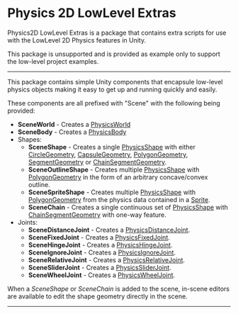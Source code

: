 # Physics 2D LowLevel Extras
Physics2D LowLevel Extras is a package that contains extra scripts for use with the LowLevel 2D Physics features in Unity.

This package is unsupported and is provided as example only to support the low-level project examples.

---

This package contains simple Unity components that encapsule low-level physics objects making it easy to get up and running quickly and easily.

These components are all prefixed with "Scene" with the following being provided:
- **SceneWorld** - Creates a [PhysicsWorld](https://docs.unity3d.com/6000.3/Documentation/ScriptReference/LowLevelPhysics2D.PhysicsWorld.html)
- **SceneBody** - Creates a [PhysicsBody](https://docs.unity3d.com/6000.3/Documentation/ScriptReference/LowLevelPhysics2D.PhysicsBody.html)
- Shapes:
  - **SceneShape** - Creates a single [PhysicsShape](https://docs.unity3d.com/6000.3/Documentation/ScriptReference/LowLevelPhysics2D.PhysicsShape.html) with either [CircleGeometry](https://docs.unity3d.com/6000.3/Documentation/ScriptReference/LowLevelPhysics2D.CircleGeometry.html), [CapsuleGeometry](https://docs.unity3d.com/6000.3/Documentation/ScriptReference/LowLevelPhysics2D.CapsuleGeometry.html), [PolygonGeometry](https://docs.unity3d.com/6000.3/Documentation/ScriptReference/LowLevelPhysics2D.PolygonGeometry.html), [SegmentGeometry](https://docs.unity3d.com/6000.3/Documentation/ScriptReference/LowLevelPhysics2D.SegmentGeometry.html) or [ChainSegmentGeometry](https://docs.unity3d.com/6000.3/Documentation/ScriptReference/LowLevelPhysics2D.ChainSegmentGeometry.html).
  - **SceneOutlineShape** - Creates multiple [PhysicsShape](https://docs.unity3d.com/6000.3/Documentation/ScriptReference/LowLevelPhysics2D.PhysicsShape.html) with [PolygonGeometry](https://docs.unity3d.com/6000.3/Documentation/ScriptReference/LowLevelPhysics2D.PolygonGeometry.html) in the form of an arbitrary concave/convex outline.
  - **SceneSpriteShape** - Creates multiple [PhysicsShape](https://docs.unity3d.com/6000.3/Documentation/ScriptReference/LowLevelPhysics2D.PhysicsShape.html) with [PolygonGeometry](https://docs.unity3d.com/6000.3/Documentation/ScriptReference/LowLevelPhysics2D.PolygonGeometry.html) from the physics data contained in a [Sprite](https://docs.unity3d.com/6000.3/Documentation/ScriptReference/Sprite.html).
  - **SceneChain** - Creates a single continuous set of [PhysicsShape](https://docs.unity3d.com/6000.3/Documentation/ScriptReference/LowLevelPhysics2D.PhysicsShape.html) with [ChainSegmentGeometry](https://docs.unity3d.com/6000.3/Documentation/ScriptReference/LowLevelPhysics2D.ChainSegmentGeometry.html) with one-way feature.
- Joints:
  - **SceneDistanceJoint** - Creates a [PhysicsDistanceJoint](https://docs.unity3d.com/6000.3/Documentation/ScriptReference/LowLevelPhysics2D.PhysicsDistanceJoint.html).
  - **SceneFixedJoint** - Creates a [PhysicsFixedJoint](https://docs.unity3d.com/6000.3/Documentation/ScriptReference/LowLevelPhysics2D.PhysicsDFixedJoint.html).
  - **SceneHingeJoint** - Creates a [PhysicsHingeJoint](https://docs.unity3d.com/6000.3/Documentation/ScriptReference/LowLevelPhysics2D.PhysicsHingeJoint.html).
  - **SceneIgnoreJoint** - Creates a [PhysicsIgnoreJoint](https://docs.unity3d.com/6000.3/Documentation/ScriptReference/LowLevelPhysics2D.PhysicsIgnoreJoint.html).
  - **SceneRelativeJoint** - Creates a [PhysicsRelativeJoint](https://docs.unity3d.com/6000.3/Documentation/ScriptReference/LowLevelPhysics2D.PhysicsRelativeJoint.html).
  - **SceneSliderJoint** - Creates a [PhysicsSliderJoint](https://docs.unity3d.com/6000.3/Documentation/ScriptReference/LowLevelPhysics2D.PhysicsSliderJoint.html).
  - **SceneWheelJoint** - Creates a [PhysicsWheelJoint](https://docs.unity3d.com/6000.3/Documentation/ScriptReference/LowLevelPhysics2D.PhysicsWheelJoint.html).
  
When a *SceneShape* or *SceneChain* is added to the scene, in-scene editors are available to edit the shape geometry directly in the scene.

---

